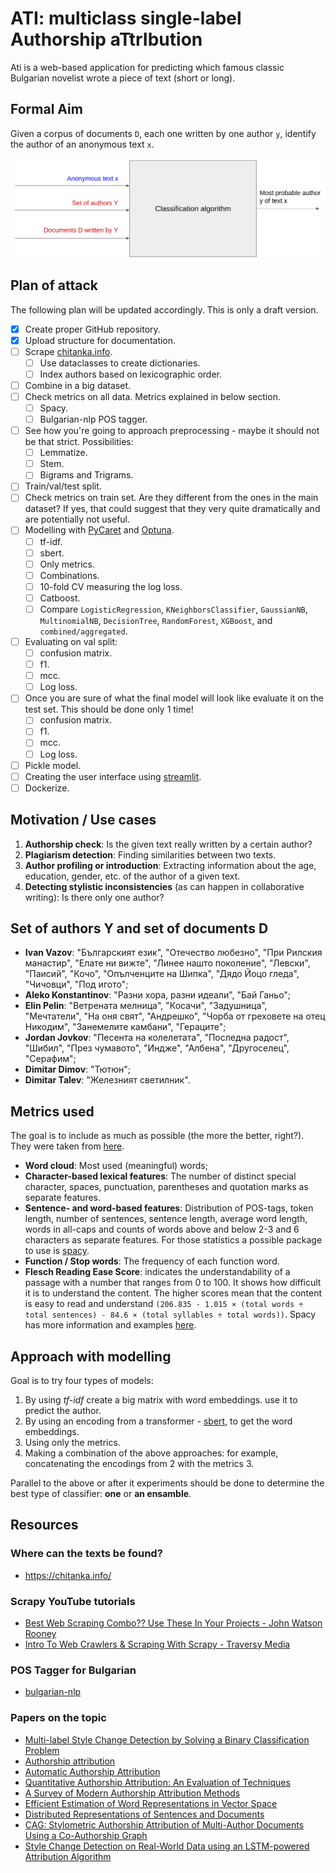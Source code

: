 # ATI: multiclass single-label Authorship aTtrIbution

Ati is a web-based application for predicting which famous classic Bulgarian novelist wrote a piece of text (short or long).

## Formal Aim

Given a corpus of documents `D`, each one written by one author `y`, identify the author of an anonymous text `x`.

![big_picture](./assets/big_picture.png)

## Plan of attack

The following plan will be updated accordingly. This is only a draft version.

- [X] Create proper GitHub repository.
- [X] Upload structure for documentation.
- [ ] Scrape [chitanka.info](https://chitanka.info/).
  - [ ] Use dataclasses to create dictionaries.
  - [ ] Index authors based on lexicographic order.
- [ ] Combine in a big dataset.
- [ ] Check metrics on all data. Metrics explained in below section.
  - [ ] Spacy.
  - [ ] Bulgarian-nlp POS tagger.
- [ ] See how you're going to approach preprocessing - maybe it should not be that strict. Possibilities:
  - [ ] Lemmatize.
  - [ ] Stem.
  - [ ] Bigrams and Trigrams.
- [ ] Train/val/test split.
- [ ] Check metrics on train set. Are they different from the ones in the main dataset? If yes, that could suggest that they very quite dramatically and are potentially not useful.
- [ ] Modelling with [PyCaret](https://pycaret.org/) and [Optuna](https://optuna.org/).
  - [ ] tf-idf.
  - [ ] sbert.
  - [ ] Only metrics.
  - [ ] Combinations.
  - [ ] 10-fold CV measuring the log loss.
  - [ ] Catboost.
  - [ ] Compare `LogisticRegression`, `KNeighborsClassifier`, `GaussianNB`, `MultinomialNB`, `DecisionTree`, `RandomForest`, `XGBoost`, and `combined/aggregated`.
- [ ] Evaluating on val split:
  - [ ] confusion matrix.
  - [ ] f1.
  - [ ] mcc.
  - [ ] Log loss.
- [ ] Once you are sure of what the final model will look like evaluate it on the test set. This should be done only 1 time!
  - [ ] confusion matrix.
  - [ ] f1.
  - [ ] mcc.
  - [ ] Log loss.
- [ ] Pickle model.
- [ ] Creating the user interface using [streamlit](https://streamlit.io/).
- [ ] Dockerize.

## Motivation / Use cases

1. **Authorship check**: Is the given text really written by a certain author?
2. **Plagiarism detection**: Finding similarities between two texts.
3. **Author profiling or introduction**: Extracting information about the age, education, gender, etc. of the author of a given text.
4. **Detecting stylistic inconsistencies** (as can happen in collaborative writing): Is there only one author?

## Set of authors Y and set of documents D

- **Ivan Vazov**: "Българският език", "Отечество любезно", "При Рилския манастир", "Елате ни вижте", "Линее нашто поколение", "Левски", "Паисий", "Кочо", "Опълченците на Шипка", "Дядо Йоцо гледа", "Чичовци", "Под игото";
- **Aleko Konstantinov**: "Разни хора, разни идеали", "Бай Ганьо";
- **Elin Pelin**: "Ветрената мелница", "Косачи", "Задушница", "Мечтатели", "На оня свят", "Андрешко", "Чорба от греховете на отец Никодим", "Занемелите камбани", "Гераците";
- **Jordan Jovkov**: "Песента на колелетата", "Последна радост", "Шибил", "През чумавото", "Индже", "Албена", "Другоселец", "Серафим";
- **Dimitar Dimov**: "Тютюн";
- **Dimitar Talev**: "Железният светилник".

## Metrics used

The goal is to include as much as possible (the more the better, right?). They were taken from [here](https://ceur-ws.org/Vol-2936/paper-191.pdf).

- **Word cloud**: Most used (meaningful) words;
- **Character-based lexical features**: The number of distinct special character, spaces, punctuation, parentheses and quotation marks as separate features.
- **Sentence- and word-based features**: Distribution of POS-tags, token length, number of sentences, sentence length, average word length, words in all-caps and counts of words above and below 2-3 and 6 characters as separate features. For those statistics a possible package to use is [spacy](https://spacy.io/).
- **Function / Stop words**: The frequency of each function word.
- **Flesch Reading Ease Score**: indicates the understandability of a passage with a number that ranges from 0 to 100. It shows how difficult it is to understand the content. The higher scores mean that the content is easy to read and understand `(206.835 - 1.015 × (total words ÷ total sentences) - 84.6 × (total syllables ÷ total words))`. Spacy has more information and examples [here](https://spacy.io/universe/project/spacy_syllables).

## Approach with modelling

Goal is to try four types of models:

1. By using *tf-idf* create a big matrix with word embeddings. use it to predict the author.
2. By using an encoding from a transformer - [sbert](https://www.sbert.net/), to get the word embeddings.
3. Using only the metrics.
4. Making a combination of the above approaches: for example, concatenating the encodings from 2 with the metrics 3.

Parallel to the above or after it experiments should be done to determine the best type of classifier: **one** or **an ensamble**.

## Resources

### Where can the texts be found?

- <https://chitanka.info/>

### Scrapy YouTube tutorials

- [Best Web Scraping Combo?? Use These In Your Projects - John Watson Rooney](https://www.youtube.com/watch?v=HpRsfpPuUzE)
- [Intro To Web Crawlers & Scraping With Scrapy - Traversy Media](https://www.youtube.com/watch?v=ALizgnSFTwQ)

### POS Tagger for Bulgarian

- [bulgarian-nlp](https://github.com/AMontgomerie/bulgarian-nlp)

### Papers on the topic

- [Multi-label Style Change Detection by Solving a Binary Classification Problem](https://ceur-ws.org/Vol-2936/paper-191.pdf)
- [Authorship attribution](https://link.springer.com/article/10.1007/BF01830689)
- [Automatic Authorship Attribution](http://portal.acm.org/citation.cfm?doid=977035.977057)
- [Quantitative Authorship Attribution: An Evaluation of Techniques](https://lirias.kuleuven.be/bitstream/123456789/331335/1/Grieve%20-%20authorship%20attribution.pdf)
- [A Survey of Modern Authorship Attribution Methods](https://onlinelibrary.wiley.com/doi/10.1002/asi.21001)
- [Efficient Estimation of Word Representations in Vector Space](https://arxiv.org/pdf/1301.3781.pdf)
- [Distributed Representations of Sentences and Documents](https://cs.stanford.edu/~quocle/paragraph_vector.pdf)
- [CAG: Stylometric Authorship Attribution of Multi-Author Documents Using a Co-Authorship Graph](https://ieeexplore.ieee.org/stamp/stamp.jsp?tp=&arnumber=8962080)
- [Style Change Detection on Real-World Data using an LSTM-powered Attribution Algorithm](https://ceur-ws.org/Vol-2936/paper-163.pdf)
